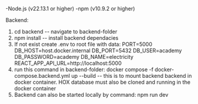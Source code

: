 -Node.js (v22.13.1 or higher)
-npm (v10.9.2 or higher)

Backend:
1. cd backend -- navigate to backend-folder
2. npm install -- install backend dependacies
4. If not exist create .env to root file with data: 
    PORT=5000
    DB_HOST=host.docker.internal
    DB_PORT=5432
    DB_USER=academy
    DB_PASSWORD=academy
    DB_NAME=electricity
    REACT_APP_API_URL=http://localhost:5000
4. run this command in backend-folder: docker compose -f docker-compose.backend.yml up --build
    -- this is to mount backend backend in docker container. HOX database must also be cloned and running in the docker container
6. Backend can also be started locally by command: npm run dev